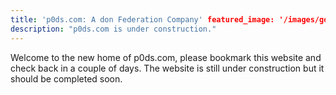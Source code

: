 ```yaml
---
title: 'p0ds.com: A don Federation Company' featured_image: '/images/gohugo-default-sample-hero-image.jpg'
description: "p0ds.com is under construction."
---
```


Welcome to the new home of p0ds.com, please bookmark this website and check back in a couple of days. The website is
still under construction but it should be completed soon.
